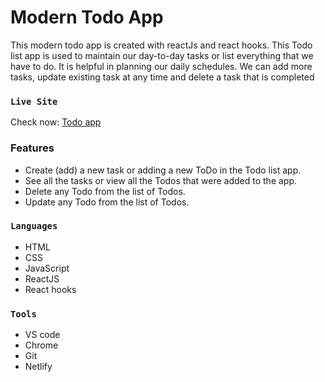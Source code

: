 # Modern Todo App

This modern todo app is created with reactJs and react hooks. This Todo list app is used to maintain our day-to-day tasks or list everything that we have to do. It is helpful in planning our daily schedules. We can add more tasks, update existing task at any time and delete a task that is completed

### `Live Site`

Check now: [Todo app](https://jovial-engelbart-af6214.netlify.app)

### Features

* Create (add) a new task or adding a new ToDo in the Todo list app.
* See all the tasks or view all the Todos that were added to the app.
* Delete any Todo from the list of Todos.
* Update any Todo from the list of Todos.

### `Languages`

* HTML
* CSS
* JavaScript
* ReactJS
* React hooks

### `Tools`

* VS code
* Chrome
* Git
* Netlify
